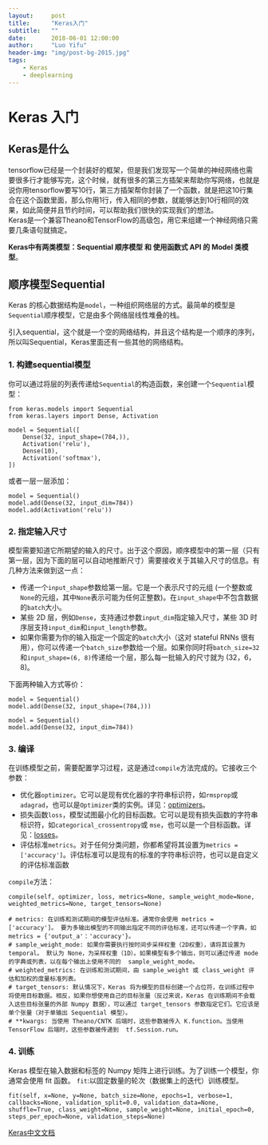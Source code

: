 ```yaml
---
layout:     post
title:      "Keras入门"
subtitle:   ""
date:       2018-06-01 12:00:00
author:     "Luo Yifu"
header-img: "img/post-bg-2015.jpg"
tags:
    - Keras
    - deeplearning
---
```


# Keras 入门
## Keras是什么

tensorflow已经是一个封装好的框架，但是我们发现写一个简单的神经网络也需要很多行才能够写完，这个时候，就有很多的第三方插架来帮助你写网络，也就是说你用tensorflow要写10行，第三方插架帮你封装了一个函数，就是把这10行集合在这个函数里面，那么你用1行，传入相同的参数，就能够达到10行相同的效果，如此简便并且节约时间，可以帮助我们很快的实现我们的想法。
<br>Keras是一个兼容Theano和TensorFlow的高级包，用它来组建一个神经网络只需要几条语句就搞定。

**Keras中有两类模型：Sequential 顺序模型 和 使用函数式 API 的 Model 类模型**。

## 顺序模型Sequential
Keras 的核心数据结构是`model`，一种组织网络层的方式。最简单的模型是`Sequential`顺序模型，它是由多个网络层线性堆叠的栈。

引入sequential，这个就是一个空的网络结构，并且这个结构是一个顺序的序列，所以叫Sequential，Keras里面还有一些其他的网络结构。

### 1. 构建sequential模型

你可以通过将层的列表传递给`Sequential`的构造函数，来创建一个`Sequential`模型：

```
from keras.models import Sequential
from keras.layers import Dense, Activation

model = Sequential([
    Dense(32, input_shape=(784,)),
    Activation('relu'),
    Dense(10),
    Activation('softmax'),
])
```
或者一层一层添加：
```
model = Sequential()
model.add(Dense(32, input_dim=784))
model.add(Activation('relu'))
```



### 2. 指定输入尺寸
模型需要知道它所期望的输入的尺寸。出于这个原因，顺序模型中的第一层（只有第一层，因为下面的层可以自动地推断尺寸）需要接收关于其输入尺寸的信息。有几种方法来做到这一点：
* 传递一个`input_shape`参数给第一层。它是一个表示尺寸的元组 (一个整数或`None`的元组，其中`None`表示可能为任何正整数)。在`input_shape`中不包含数据的`batch`大小。
* 某些 2D 层，例如`Dense`，支持通过参数`input_dim`指定输入尺寸，某些 3D 时序层支持`input_dim`和`input_length`参数。
* 如果你需要为你的输入指定一个固定的`batch`大小（这对 stateful RNNs 很有用），你可以传递一个`batch_size`参数给一个层。如果你同时将`batch_size=32`和`input_shape=(6, 8)`传递给一个层，那么每一批输入的尺寸就为 (32，6，8)。

下面两种输入方式等价：
```
model = Sequential()
model.add(Dense(32, input_shape=(784,)))
```
```
model = Sequential()
model.add(Dense(32, input_dim=784))
```

### 3. 编译
在训练模型之前，需要配置学习过程，这是通过`compile`方法完成的。它接收三个参数：
* 优化器`optimizer`。它可以是现有优化器的字符串标识符，如`rmsprop`或`adagrad`，也可以是`Optimizer`类的实例。详见：[optimizers](https://keras.io/zh/optimizers/)。
* 损失函数`loss`，模型试图最小化的目标函数。它可以是现有损失函数的字符串标识符，如`categorical_crossentropy`或 `mse`，也可以是一个目标函数。详见：[losses](https://keras.io/zh/losses/)。
* 评估标准`metrics`。对于任何分类问题，你都希望将其设置为`metrics = ['accuracy']`。评估标准可以是现有的标准的字符串标识符，也可以是自定义的评估标准函数

`compile`方法：
```
compile(self, optimizer, loss, metrics=None, sample_weight_mode=None, weighted_metrics=None, target_tensors=None)

# metrics: 在训练和测试期间的模型评估标准。通常你会使用 metrics = ['accuracy']。 要为多输出模型的不同输出指定不同的评估标准，还可以传递一个字典，如 metrics = {'output_a'：'accuracy'}。
# sample_weight_mode: 如果你需要执行按时间步采样权重（2D权重），请将其设置为 temporal。 默认为 None，为采样权重（1D）。如果模型有多个输出，则可以通过传递 mode 的字典或列表，以在每个输出上使用不同的  sample_weight_mode。
# weighted_metrics: 在训练和测试期间，由 sample_weight 或 class_weight 评估和加权的度量标准列表。
# target_tensors: 默认情况下，Keras 将为模型的目标创建一个占位符，在训练过程中将使用目标数据。相反，如果你想使用自己的目标张量（反过来说，Keras 在训练期间不会载入这些目标张量的外部 Numpy 数据），可以通过 target_tensors 参数指定它们。它应该是单个张量（对于单输出 Sequential 模型）。
# **kwargs: 当使用 Theano/CNTK 后端时，这些参数被传入 K.function。当使用 TensorFlow 后端时，这些参数被传递到  tf.Session.run。

```

### 4. 训练
Keras 模型在输入数据和标签的 Numpy 矩阵上进行训练。为了训练一个模型，你通常会使用 fit 函数。
`fit`:以固定数量的轮次（数据集上的迭代）训练模型。
```
fit(self, x=None, y=None, batch_size=None, epochs=1, verbose=1, callbacks=None, validation_split=0.0, validation_data=None, shuffle=True, class_weight=None, sample_weight=None, initial_epoch=0, steps_per_epoch=None, validation_steps=None)
```

[Keras中文文档](https://keras.io/zh/)
